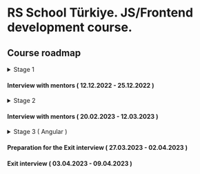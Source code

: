 # RS School Türkiye. JS/Frontend development course.

## Course roadmap

<details>
<summary>Stage 1</summary>

### Week #1

( 03.10.2022 - 09.10.2022 )

- [RS School introduction](../modules/rs-school-intro/)
  - Test: "RS app intro"
- [JS/FE developer](../modules/js-fe-developer/)
- [IDE](../modules/ide/)
- [Questions related to the week's information if any](https://forms.gle/4xkgtaUQ2tuniFg99)

### Week #2

( 10.10.2022 - 16.10.2022 )
- [Git](../modules/git/)
  - Test: "Git Quiz"
- [HTML basics](../modules/html-basics/)
  - Test: "HTML Basics (EN)"
- [Questions related to the week's information if any](https://forms.gle/4xkgtaUQ2tuniFg99)

### Week #3

( 17.10.2022 - 23.10.2022 )

- [CSS Basics](../modules/css-basics/)
  - Test: "CSS Basics (EN)"
- [Markdown](../modules/markdown/)
  - Task: [CV.Markdown](<tasks/CV(markdown)/CV(markdown).md>)
- [Questions related to the week's information if any](https://forms.gle/4xkgtaUQ2tuniFg99)

### Week #4

( 24.10.2022 - 30.10.2022 )

- Task: [CV. HTML, CSS & Git Basics](<tasks/CV(markdown)/CV(HTML+CSS+Markdown).md>)
- [JS Basics. Part 1](../modules/js-basics-1/)
  - Test: "JS-basics. Part 1 (EN)"
- [Questions related to the week's information if any](https://forms.gle/4xkgtaUQ2tuniFg99)

### Week #5

( 31.10.2022 - 06.11.2022 )

- Cross-check.[CV. HTML, CSS & Git Basics](<tasks/CV(markdown)/CV(cross-check).md>)
- [Figma](../modules/figma/)
- [JS Basics. Part 2](../modules/js-basics-2/)
  - Test: "JS-basics. Part 2 (EN)"
- [DevTools](../modules/devtools/)
- [Questions related to the week's information if any](https://forms.gle/4xkgtaUQ2tuniFg99)

### Week #6

( 07.11.2022 - 13.11.2022 )

- Task: [TBD]
- [JS Basics. Part 3](../modules/js-basics-3/)
  - Test: "JS-basics. Part 3 (EN)"
  - Task: [Codewars: Strings, Numbers](tasks/codewars/codewars.strings.numbers.md)
- [Questions related to the week's information if any](https://forms.gle/4xkgtaUQ2tuniFg99)

### Week #7

( 14.11.2022 - 20.11.2022 )

- Task: [TBD]
- Cross-check: [TBD]
- [JS Arrays](../modules/js-arrays/)
  - Test: "JS Array. Basics"
- [JS Objects](../modules/js-objects/)
  - Test: "JS Object. Basics"
  - Task: [Codewars: Array, Object](tasks/codewars/codewars.arrays.objects.md)
- [Questions related to the week's information if any](https://forms.gle/4xkgtaUQ2tuniFg99)

### Week #8

( 21.11.2022 - 27.11.2022 )

- Task: [BookShop.Week_1](tasks/books-shop/books-shop.md)
- Cross-check: [TBD]
- Complete task: Codewars: Array, Object
- [DOM API](../modules/dom-api/)
  - Test: "DOM API (EN)"
- [Questions related to the week's information if any](https://forms.gle/4xkgtaUQ2tuniFg99)

### Week #9

( 28.11.2022 - 04.12.2022 )

- Task: [BookShop.Week_2](tasks/books-shop/books-shop.md) (Deadline of submitting for cross-check - 21.11.2022. 23.59 (GMT + 3))
- [DOM Events](../modules/dom-events/)
  - Test: "DOM Events (EN)"
- [Forms & Validation](../modules/forms-validation/)
- [Questions related to the week's information if any](https://forms.gle/4xkgtaUQ2tuniFg99)

### Week #10

( 5.12.2022 - 11.12.2022 )

- Cross-check.[BookShop.Week_2](tasks/books-shop/books-shop.md)
- [CSS Flex](../modules/css-flex/)
  - Test: "Responsive & Flexbox (EN)"
- Task: [Shelter.Week_3](tasks/shelter/README.md#week-3)
- [Questions related to the week's information if any](https://forms.gle/4xkgtaUQ2tuniFg99)

### Week #11

( 12.12.2022 - 18.12.2022 )

- [CSS Grid](../modules/css-grid/)
  - Test: "CSS Grid (EN)"
- Cross-check: [TBD]
- Task: [TBD]
- Task: [Self Presentation]
- [Questions related to the week's information if any](https://forms.gle/4xkgtaUQ2tuniFg99)

</details>

#### Interview with mentors ( 12.12.2022 - 25.12.2022 )

<details>
<summary>Stage 2</summary>

### Week #12

( 19.12.2022 - 25.12.2022 )

- Cross-check.Shelter
- [JS Classes & Prototypes](../modules/js-classes-prototypes/)
  - Test: "Inheritance (EN)"
  - Task: [Inheritance](tasks/classes-inheritance/classes-inheritance.md)
- [Questions related to the week's information if any](https://forms.gle/4xkgtaUQ2tuniFg99)

### Week #13

( 26.12.2022 - 01.01.2023 )

- [HTTP/HTTPS. REST. WebSocket](../modules/http/)
- [Questions related to the week's information if any](https://forms.gle/4xkgtaUQ2tuniFg99)

### Week #14

( 02.01.2023 - 08.01.2023 )

- [JS Async Programming](../modules/js-async/)
  - Test: "Async (EN)"
  - Task: [TBD]
- [Questions related to the week's information if any](https://forms.gle/4xkgtaUQ2tuniFg99)

### Week #15

( 09.01.2023 - 15.01.2023 )

- Continue task: [TBD]
- [JS Modules](../modules/js-../modules/)
- [Questions related to the week's information if any](https://forms.gle/4xkgtaUQ2tuniFg99)

### Week #16

( 16.01.2023 - 22.01.2023 )

- Complete task: [TBD]
- [NPM](../modules/npm/)
  - Test: "NPM basics (EN)"
- [Webpack](../modules/webpack/)
  - Test: "Webpack Basics"
- [Questions related to the week's information if any](https://forms.gle/4xkgtaUQ2tuniFg99)

### Week #17

( 23.01.2023 - 29.01.2023 )

- Task: [Core JS 101](tasks/core-js-101/core-js-101.md)
- [Browser API](../modules/browser-api/)
  - Test: "Browser API (EN)"
- [Questions related to the week's information if any](https://forms.gle/4xkgtaUQ2tuniFg99)

### Week #18

( 30.01.2023 - 05.02.2023 )

- Complete task: [Core JS 101](tasks/core-js-101/core-js-101.md)
- [Design Patterns](../modules/design-patterns/)
  - Test: "Software Design Patterns (EN)"
- [Software Design Principles](../modules/design-principles/)
  - Test: "Software Design Principles (EN)"
- [Questions related to the week's information if any](https://forms.gle/4xkgtaUQ2tuniFg99)

### Week #19

( 06.02.2023 - 12.02.2023 )

- [TypeScript](../modules/typescript/)
  - Test: "TypeScript Test (EN)"
  - Task: [TypeScript](tasks/typescript/typescript.md)
- [Questions related to the week's information if any](https://forms.gle/4xkgtaUQ2tuniFg99)

### Week #20

( 13.02.2023 - 19.02.2023 )

- [Testing](../modules/testing/)
  - Test: "Testing Quiz (EN)"
  - Task: [Unit tests](tasks/unit-tests/unit-tests.md)
- [Software Development Lifecycle](../modules/sdlc/)
- [Questions related to the week's information if any](https://forms.gle/4xkgtaUQ2tuniFg99)

### Week #21

( 20.02.2023 - 26.02.2023 )

- [Preparing to interview](../modules/interview-core-js/interview.md)

</details>

#### Interview with mentors ( 20.02.2023 - 12.03.2023 )

<details>
<summary>Stage 3 ( Angular )</summary>

### Week #22

( 27.02.2023 - 05.03.2023 )

- [Angular. Intro](../modules/angular/intro)
- [Angular. Components](../modules/angular/components)
- [Angular. Directives & Pipes](../modules/angular/directives-and-pipes)

### Week #23

( 06.03.2023 - 12.03.2023 )

- [Angular. Modules & Services](../modules/angular/modules-and-services)
- [Angular. HTTP](../modules/angular/http)
- [Angular. Routing](../modules/angular/routing)
- Begin task: [Project management system](tasks/angular/project-management-system.md)

### Week #24

( 13.03.2023 - 19.03.2023 )

- [Angular. RxJs & Observables](../modules/angular/rxjs)
- [Angular. NgRx & Redux](../modules/angular/redux)
- Continue task: [Project management system](tasks/angular/project-management-system.md)

### Week #25

( 20.03.2023 - 26.03.2023 )

- [Angular. Forms](../modules/angular/forms)
- [Angular. Unit testing](../modules/angular/unit-test)
- Continue task: [Project management system](tasks/angular/project-management-system.md)

### Week #26 - 27

( 27.03.2023 - 02.04.2023 )

- Complete task: [Project management system](tasks/angular/project-management-system.md)

</details>

#### Preparation for the Exit interview ( 27.03.2023 - 02.04.2023 )

#### Exit interview ( 03.04.2023 - 09.04.2023 )
